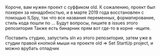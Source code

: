 Короче, вам нужен проект c суффиком old. К сожалению, проект был похерен за ненадобностью, и в марте 2019 года восстановлен с помощью ILSpy, так что все названия переменных, форматирование, стиль кода пошли по ... Будут вопросы, пишите в issues этого репозитория
Также есть бинарник прям вот где-то в корне -ищите.

Поставить студию, запустить sln из этого репозитория, затем уже в студии правой кнопкой мыши на проекте old => Set StartUp project, и можно врубать отладчик

